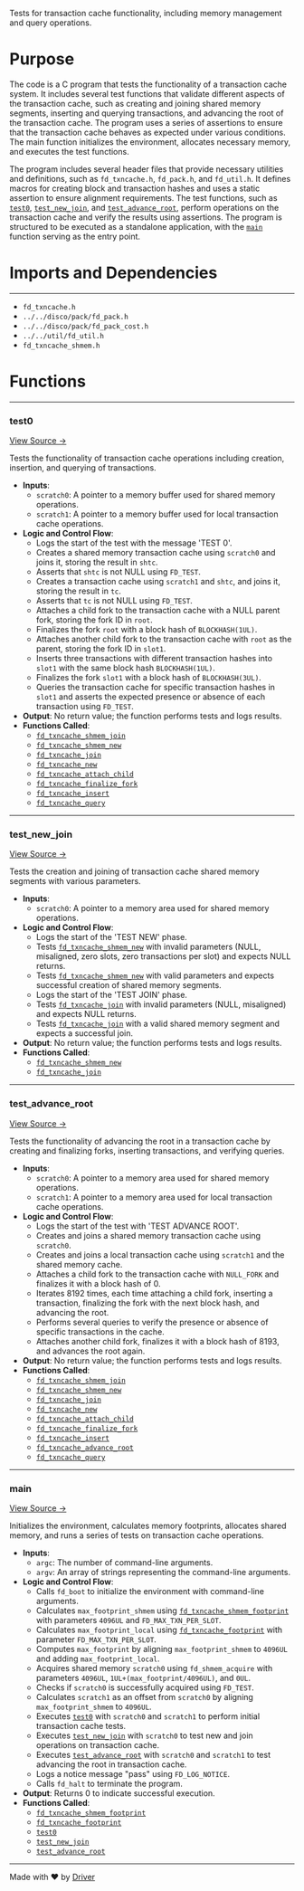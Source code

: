<!--------------------------------------------------------------------------------->
<!-- IMPORTANT: This file is auto-generated by Driver (https://driver.ai). -------->
<!-- Manual edits may be overwritten on future commits. --------------------------->
<!--------------------------------------------------------------------------------->

Tests for transaction cache functionality, including memory management and query operations.

# Purpose
The code is a C program that tests the functionality of a transaction cache system. It includes several test functions that validate different aspects of the transaction cache, such as creating and joining shared memory segments, inserting and querying transactions, and advancing the root of the transaction cache. The program uses a series of assertions to ensure that the transaction cache behaves as expected under various conditions. The main function initializes the environment, allocates necessary memory, and executes the test functions.

The program includes several header files that provide necessary utilities and definitions, such as `fd_txncache.h`, `fd_pack.h`, and `fd_util.h`. It defines macros for creating block and transaction hashes and uses a static assertion to ensure alignment requirements. The test functions, such as [`test0`](<#test0>), [`test_new_join`](<#test_new_join>), and [`test_advance_root`](<#test_advance_root>), perform operations on the transaction cache and verify the results using assertions. The program is structured to be executed as a standalone application, with the [`main`](<#main>) function serving as the entry point.
# Imports and Dependencies

---
- `fd_txncache.h`
- `../../disco/pack/fd_pack.h`
- `../../disco/pack/fd_pack_cost.h`
- `../../util/fd_util.h`
- `fd_txncache_shmem.h`


# Functions

---
### test0<!-- {{#callable:test0}} -->
[View Source →](<../../../../../src/flamenco/runtime/test_txncache.c#L26>)

Tests the functionality of transaction cache operations including creation, insertion, and querying of transactions.
- **Inputs**:
    - `scratch0`: A pointer to a memory buffer used for shared memory operations.
    - `scratch1`: A pointer to a memory buffer used for local transaction cache operations.
- **Logic and Control Flow**:
    - Logs the start of the test with the message 'TEST 0'.
    - Creates a shared memory transaction cache using `scratch0` and joins it, storing the result in `shtc`.
    - Asserts that `shtc` is not NULL using `FD_TEST`.
    - Creates a transaction cache using `scratch1` and `shtc`, and joins it, storing the result in `tc`.
    - Asserts that `tc` is not NULL using `FD_TEST`.
    - Attaches a child fork to the transaction cache with a NULL parent fork, storing the fork ID in `root`.
    - Finalizes the fork `root` with a block hash of `BLOCKHASH(1UL)`.
    - Attaches another child fork to the transaction cache with `root` as the parent, storing the fork ID in `slot1`.
    - Inserts three transactions with different transaction hashes into `slot1` with the same block hash `BLOCKHASH(1UL)`.
    - Finalizes the fork `slot1` with a block hash of `BLOCKHASH(3UL)`.
    - Queries the transaction cache for specific transaction hashes in `slot1` and asserts the expected presence or absence of each transaction using `FD_TEST`.
- **Output**: No return value; the function performs tests and logs results.
- **Functions Called**:
    - [`fd_txncache_shmem_join`](<fd_txncache_shmem.c.md#fd_txncache_shmem_join>)
    - [`fd_txncache_shmem_new`](<fd_txncache_shmem.c.md#fd_txncache_shmem_new>)
    - [`fd_txncache_join`](<fd_txncache.c.md#fd_txncache_join>)
    - [`fd_txncache_new`](<fd_txncache.c.md#fd_txncache_new>)
    - [`fd_txncache_attach_child`](<fd_txncache.c.md#fd_txncache_attach_child>)
    - [`fd_txncache_finalize_fork`](<fd_txncache.c.md#fd_txncache_finalize_fork>)
    - [`fd_txncache_insert`](<fd_txncache.c.md#fd_txncache_insert>)
    - [`fd_txncache_query`](<fd_txncache.c.md#fd_txncache_query>)


---
### test\_new\_join<!-- {{#callable:test_new_join}} -->
[View Source →](<../../../../../src/flamenco/runtime/test_txncache.c#L54>)

Tests the creation and joining of transaction cache shared memory segments with various parameters.
- **Inputs**:
    - ``scratch0``: A pointer to a memory area used for shared memory operations.
- **Logic and Control Flow**:
    - Logs the start of the 'TEST NEW' phase.
    - Tests [`fd_txncache_shmem_new`](<fd_txncache_shmem.c.md#fd_txncache_shmem_new>) with invalid parameters (NULL, misaligned, zero slots, zero transactions per slot) and expects NULL returns.
    - Tests [`fd_txncache_shmem_new`](<fd_txncache_shmem.c.md#fd_txncache_shmem_new>) with valid parameters and expects successful creation of shared memory segments.
    - Logs the start of the 'TEST JOIN' phase.
    - Tests [`fd_txncache_join`](<fd_txncache.c.md#fd_txncache_join>) with invalid parameters (NULL, misaligned) and expects NULL returns.
    - Tests [`fd_txncache_join`](<fd_txncache.c.md#fd_txncache_join>) with a valid shared memory segment and expects a successful join.
- **Output**: No return value; the function performs tests and logs results.
- **Functions Called**:
    - [`fd_txncache_shmem_new`](<fd_txncache_shmem.c.md#fd_txncache_shmem_new>)
    - [`fd_txncache_join`](<fd_txncache.c.md#fd_txncache_join>)


---
### test\_advance\_root<!-- {{#callable:test_advance_root}} -->
[View Source →](<../../../../../src/flamenco/runtime/test_txncache.c#L78>)

Tests the functionality of advancing the root in a transaction cache by creating and finalizing forks, inserting transactions, and verifying queries.
- **Inputs**:
    - `scratch0`: A pointer to a memory area used for shared memory operations.
    - `scratch1`: A pointer to a memory area used for local transaction cache operations.
- **Logic and Control Flow**:
    - Logs the start of the test with 'TEST ADVANCE ROOT'.
    - Creates and joins a shared memory transaction cache using `scratch0`.
    - Creates and joins a local transaction cache using `scratch1` and the shared memory cache.
    - Attaches a child fork to the transaction cache with `NULL_FORK` and finalizes it with a block hash of 0.
    - Iterates 8192 times, each time attaching a child fork, inserting a transaction, finalizing the fork with the next block hash, and advancing the root.
    - Performs several queries to verify the presence or absence of specific transactions in the cache.
    - Attaches another child fork, finalizes it with a block hash of 8193, and advances the root again.
- **Output**: No return value; the function performs tests and logs results.
- **Functions Called**:
    - [`fd_txncache_shmem_join`](<fd_txncache_shmem.c.md#fd_txncache_shmem_join>)
    - [`fd_txncache_shmem_new`](<fd_txncache_shmem.c.md#fd_txncache_shmem_new>)
    - [`fd_txncache_join`](<fd_txncache.c.md#fd_txncache_join>)
    - [`fd_txncache_new`](<fd_txncache.c.md#fd_txncache_new>)
    - [`fd_txncache_attach_child`](<fd_txncache.c.md#fd_txncache_attach_child>)
    - [`fd_txncache_finalize_fork`](<fd_txncache.c.md#fd_txncache_finalize_fork>)
    - [`fd_txncache_insert`](<fd_txncache.c.md#fd_txncache_insert>)
    - [`fd_txncache_advance_root`](<fd_txncache.c.md#fd_txncache_advance_root>)
    - [`fd_txncache_query`](<fd_txncache.c.md#fd_txncache_query>)


---
### main<!-- {{#callable:main}} -->
[View Source →](<../../../../../src/flamenco/runtime/test_txncache.c#L111>)

Initializes the environment, calculates memory footprints, allocates shared memory, and runs a series of tests on transaction cache operations.
- **Inputs**:
    - `argc`: The number of command-line arguments.
    - `argv`: An array of strings representing the command-line arguments.
- **Logic and Control Flow**:
    - Calls `fd_boot` to initialize the environment with command-line arguments.
    - Calculates `max_footprint_shmem` using [`fd_txncache_shmem_footprint`](<fd_txncache_shmem.c.md#fd_txncache_shmem_footprint>) with parameters `4096UL` and `FD_MAX_TXN_PER_SLOT`.
    - Calculates `max_footprint_local` using [`fd_txncache_footprint`](<fd_txncache.c.md#fd_txncache_footprint>) with parameter `FD_MAX_TXN_PER_SLOT`.
    - Computes `max_footprint` by aligning `max_footprint_shmem` to `4096UL` and adding `max_footprint_local`.
    - Acquires shared memory `scratch0` using `fd_shmem_acquire` with parameters `4096UL`, `1UL+(max_footprint/4096UL)`, and `0UL`.
    - Checks if `scratch0` is successfully acquired using `FD_TEST`.
    - Calculates `scratch1` as an offset from `scratch0` by aligning `max_footprint_shmem` to `4096UL`.
    - Executes [`test0`](<#test0>) with `scratch0` and `scratch1` to perform initial transaction cache tests.
    - Executes [`test_new_join`](<#test_new_join>) with `scratch0` to test new and join operations on transaction cache.
    - Executes [`test_advance_root`](<#test_advance_root>) with `scratch0` and `scratch1` to test advancing the root in transaction cache.
    - Logs a notice message "pass" using `FD_LOG_NOTICE`.
    - Calls `fd_halt` to terminate the program.
- **Output**: Returns 0 to indicate successful execution.
- **Functions Called**:
    - [`fd_txncache_shmem_footprint`](<fd_txncache_shmem.c.md#fd_txncache_shmem_footprint>)
    - [`fd_txncache_footprint`](<fd_txncache.c.md#fd_txncache_footprint>)
    - [`test0`](<#test0>)
    - [`test_new_join`](<#test_new_join>)
    - [`test_advance_root`](<#test_advance_root>)



---
Made with ❤️ by [Driver](https://www.driver.ai/)